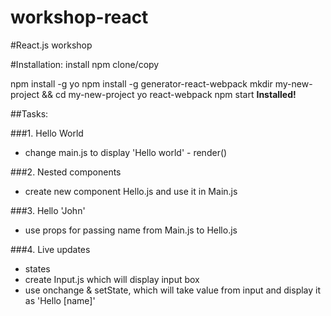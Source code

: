 # workshop-react

#React.js workshop


#Installation:
install npm
clone/copy

npm install -g yo
npm install -g generator-react-webpack
mkdir my-new-project && cd my-new-project
yo react-webpack
npm start
**Installed!**

##Tasks:

###1. Hello World
- change main.js to display 'Hello world' - render()

###2. Nested components
- create new component Hello.js and use it in Main.js

###3. Hello 'John'
- use props for passing name from Main.js to Hello.js


###4. Live updates
- states
- create Input.js which will display input box
- use onchange & setState, which will take value from input and display it as 'Hello [name]'